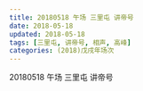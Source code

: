 ```yaml
---
title: 20180518 午场 三里屯 讲帝号
date: 2018-05-18
updated: 2018-05-18
tags: [三里屯, 讲帝号, 相声, 高峰]
categories: (2018)戊戌年场次 
---
```

20180518 午场 三里屯 讲帝号
